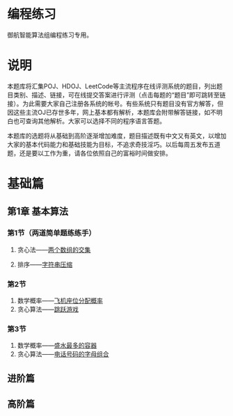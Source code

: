 # 编程练习

御航智能算法组编程练习专用。

# 说明

本题库将汇集POJ、HDOJ、LeetCode等主流程序在线评测系统的题目，列出题目类别、描述、链接，可在线提交答案进行评测（点击每题的“题目”即可跳转至链接）。为此需要大家自己注册各系统的帐号。有些系统只有题目没有官方解答，但因这些主流OJ已存世多年，网上基本都有解析，本题库会附带解答链接，如不明白也可查询其他解析。大家可以选择不同的程序语言答题。

本题库的选题将从基础到高阶逐渐增加难度，题目描述既有中文又有英文，以增加大家的基本代码能力和基础技能为目标，不追求奇技淫巧。以后每周五发布五道题，还是要以工作为重，请各位依照自己的富裕时间做安排。

# 基础篇

## 第1章 基本算法

### 第1节（两道简单题练练手）

1. 贪心法——[两个数组的交集](/docs/两个数组的交集.md)

2. 排序——[字符串压缩](/docs/字符串压缩.md)

### 第2节

1. 数学概率——[飞机座位分配概率](/docs/飞机座位分配概率.md)
2. 贪心算法——[跳跃游戏](/docs/跳跃游戏.md)

### 第3节

1. 数学概率——[盛水最多的容器](/docs/盛水最多的容器.md)
2. 贪心算法——[电话号码的字母组合](/docs/电话号码的字母组合.md)

## 进阶篇

## 高阶篇